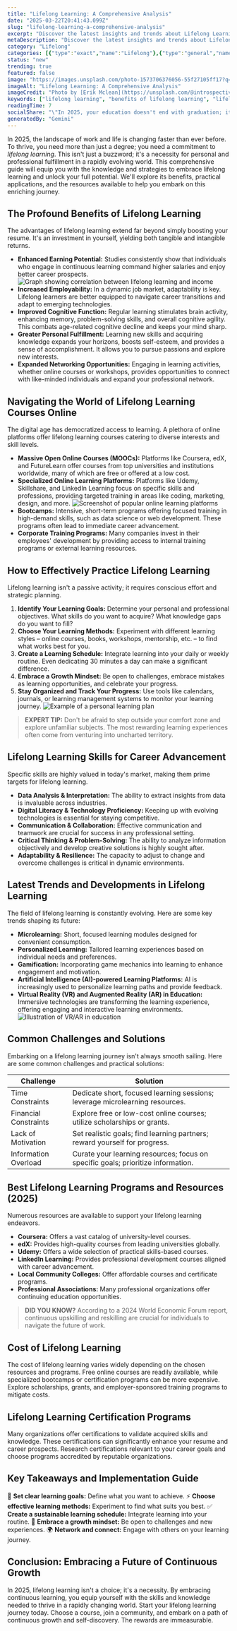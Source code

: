 ```yaml
---
title: "Lifelong Learning: A Comprehensive Analysis"
date: "2025-03-22T20:41:43.099Z"
slug: "lifelong-learning-a-comprehensive-analysis"
excerpt: "Discover the latest insights and trends about Lifelong Learning. This comprehensive guide covers everything you need to know about Lifelong Learning in 2025."
metaDescription: "Discover the latest insights and trends about Lifelong Learning. This comprehensive guide covers everything you need to know about Lifelong Learning in 202..."
category: "Lifelong"
categories: [{"type":"exact","name":"Lifelong"},{"type":"general","name":"Education"},{"type":"medium","name":"Data Science"},{"type":"specific","name":"Machine Learning"},{"type":"niche","name":"Deep Learning"}]
status: "new"
trending: true
featured: false
image: "https://images.unsplash.com/photo-1573706376056-55f27105ff17?q=85&w=1200&fit=max&fm=webp&auto=compress"
imageAlt: "Lifelong Learning: A Comprehensive Analysis"
imageCredit: "Photo by [Erik Mclean](https://unsplash.com/@introspectivedsgn) on Unsplash"
keywords: ["lifelong learning", "benefits of lifelong learning", "lifelong learning courses online", "how to practice lifelong learning", "lifelong learning skills", "best lifelong learning programs", "lifelong learning for career advancement", "lifelong learning resources", "cost of lifelong learning", "lifelong learning certification programs"]
readingTime: 7
socialShare: "\"In 2025, your education doesn't end with graduation; it begins. Lifelong learning isn't just about staying relevant; it's about constantly evolving and discovering your true potential.\""
generatedBy: "Gemini"
---
```




In 2025, the landscape of work and life is changing faster than ever before.  To thrive, you need more than just a degree; you need a commitment to *lifelong learning*. This isn't just a buzzword; it's a necessity for personal and professional fulfillment in a rapidly evolving world. This comprehensive guide will equip you with the knowledge and strategies to embrace lifelong learning and unlock your full potential.  We'll explore its benefits, practical applications, and the resources available to help you embark on this enriching journey.

## The Profound Benefits of Lifelong Learning

The advantages of lifelong learning extend far beyond simply boosting your resume.  It's an investment in yourself, yielding both tangible and intangible returns.

* **Enhanced Earning Potential:**  Studies consistently show that individuals who engage in continuous learning command higher salaries and enjoy better career prospects.  ![Graph showing correlation between lifelong learning and income](https://images.unsplash.com/photo-1424115087662-5845efc6b366?q=85&w=1200&fit=max&fm=webp&auto=compress)
* **Increased Employability:**  In a dynamic job market, adaptability is key.  Lifelong learners are better equipped to navigate career transitions and adapt to emerging technologies.
* **Improved Cognitive Function:**  Regular learning stimulates brain activity, enhancing memory, problem-solving skills, and overall cognitive agility.  This combats age-related cognitive decline and keeps your mind sharp.
* **Greater Personal Fulfillment:**  Learning new skills and acquiring knowledge expands your horizons, boosts self-esteem, and provides a sense of accomplishment. It allows you to pursue passions and explore new interests.
* **Expanded Networking Opportunities:**  Engaging in learning activities, whether online courses or workshops, provides opportunities to connect with like-minded individuals and expand your professional network.

## Navigating the World of Lifelong Learning Courses Online

The digital age has democratized access to learning.  A plethora of online platforms offer lifelong learning courses catering to diverse interests and skill levels.

* **Massive Open Online Courses (MOOCs):**  Platforms like Coursera, edX, and FutureLearn offer courses from top universities and institutions worldwide, many of which are free or offered at a low cost.
* **Specialized Online Learning Platforms:**  Platforms like Udemy, Skillshare, and LinkedIn Learning focus on specific skills and professions, providing targeted training in areas like coding, marketing, design, and more.  ![Screenshot of popular online learning platforms](https://images.unsplash.com/photo-1494809610410-160faaed4de0?q=85&w=1200&fit=max&fm=webp&auto=compress)
* **Bootcamps:**  Intensive, short-term programs offering focused training in high-demand skills, such as data science or web development.  These programs often lead to immediate career advancement.
* **Corporate Training Programs:**  Many companies invest in their employees' development by providing access to internal training programs or external learning resources.

## How to Effectively Practice Lifelong Learning

Lifelong learning isn't a passive activity; it requires conscious effort and strategic planning.

1. **Identify Your Learning Goals:**  Determine your personal and professional objectives. What skills do you want to acquire? What knowledge gaps do you want to fill?
2. **Choose Your Learning Methods:**  Experiment with different learning styles – online courses, books, workshops, mentorship, etc. – to find what works best for you.
3. **Create a Learning Schedule:**  Integrate learning into your daily or weekly routine. Even dedicating 30 minutes a day can make a significant difference.
4. **Embrace a Growth Mindset:**  Be open to challenges, embrace mistakes as learning opportunities, and celebrate your progress.
5. **Stay Organized and Track Your Progress:**  Use tools like calendars, journals, or learning management systems to monitor your learning journey. ![Example of a personal learning plan](https://images.unsplash.com/photo-1573706376056-55f27105ff17?q=85&w=1200&fit=max&fm=webp&auto=compress)

> **EXPERT TIP:**  Don't be afraid to step outside your comfort zone and explore unfamiliar subjects.  The most rewarding learning experiences often come from venturing into uncharted territory.

##  Lifelong Learning Skills for Career Advancement

Specific skills are highly valued in today's market, making them prime targets for lifelong learning.

* **Data Analysis & Interpretation:** The ability to extract insights from data is invaluable across industries.
* **Digital Literacy & Technology Proficiency:**  Keeping up with evolving technologies is essential for staying competitive.
* **Communication & Collaboration:**  Effective communication and teamwork are crucial for success in any professional setting.
* **Critical Thinking & Problem-Solving:**  The ability to analyze information objectively and develop creative solutions is highly sought after.
* **Adaptability & Resilience:** The capacity to adjust to change and overcome challenges is critical in dynamic environments.

##  Latest Trends and Developments in Lifelong Learning

The field of lifelong learning is constantly evolving.  Here are some key trends shaping its future:

* **Microlearning:** Short, focused learning modules designed for convenient consumption.
* **Personalized Learning:**  Tailored learning experiences based on individual needs and preferences.
* **Gamification:**  Incorporating game mechanics into learning to enhance engagement and motivation.
* **Artificial Intelligence (AI)-powered Learning Platforms:**  AI is increasingly used to personalize learning paths and provide feedback.
* **Virtual Reality (VR) and Augmented Reality (AR) in Education:** Immersive technologies are transforming the learning experience, offering engaging and interactive learning environments. ![Illustration of VR/AR in education](https://images.unsplash.com/photo-1536925155833-43e9c2b2f499?q=85&w=1200&fit=max&fm=webp&auto=compress)

## Common Challenges and Solutions

Embarking on a lifelong learning journey isn't always smooth sailing.  Here are some common challenges and practical solutions:

| Challenge                     | Solution                                                                    |
|------------------------------|----------------------------------------------------------------------------|
| Time Constraints              | Dedicate short, focused learning sessions; leverage microlearning resources. |
| Financial Constraints          | Explore free or low-cost online courses; utilize scholarships or grants.      |
| Lack of Motivation            | Set realistic goals; find learning partners; reward yourself for progress.     |
| Information Overload          | Curate your learning resources; focus on specific goals; prioritize information. |

##  Best Lifelong Learning Programs and Resources (2025)

Numerous resources are available to support your lifelong learning endeavors.

* **Coursera:** Offers a vast catalog of university-level courses.
* **edX:** Provides high-quality courses from leading universities globally.
* **Udemy:** Offers a wide selection of practical skills-based courses.
* **LinkedIn Learning:** Provides professional development courses aligned with career advancement.
* **Local Community Colleges:** Offer affordable courses and certificate programs.
* **Professional Associations:** Many professional organizations offer continuing education opportunities.

> **DID YOU KNOW?**  According to a 2024 World Economic Forum report, continuous upskilling and reskilling are crucial for individuals to navigate the future of work.

##  Cost of Lifelong Learning

The cost of lifelong learning varies widely depending on the chosen resources and programs.  Free online courses are readily available, while specialized bootcamps or certification programs can be more expensive.  Explore scholarships, grants, and employer-sponsored training programs to mitigate costs.

## Lifelong Learning Certification Programs

Many organizations offer certifications to validate acquired skills and knowledge.  These certifications can significantly enhance your resume and career prospects.  Research certifications relevant to your career goals and choose programs accredited by reputable organizations.

## Key Takeaways and Implementation Guide

🔑 **Set clear learning goals:** Define what you want to achieve.
⚡ **Choose effective learning methods:** Experiment to find what suits you best.
✅ **Create a sustainable learning schedule:** Integrate learning into your routine.
🚀 **Embrace a growth mindset:** Be open to challenges and new experiences.
🌍 **Network and connect:** Engage with others on your learning journey.

## Conclusion: Embracing a Future of Continuous Growth

In 2025, lifelong learning isn't a choice; it's a necessity.  By embracing continuous learning, you equip yourself with the skills and knowledge needed to thrive in a rapidly changing world.  Start your lifelong learning journey today.  Choose a course, join a community, and embark on a path of continuous growth and self-discovery.  The rewards are immeasurable.
